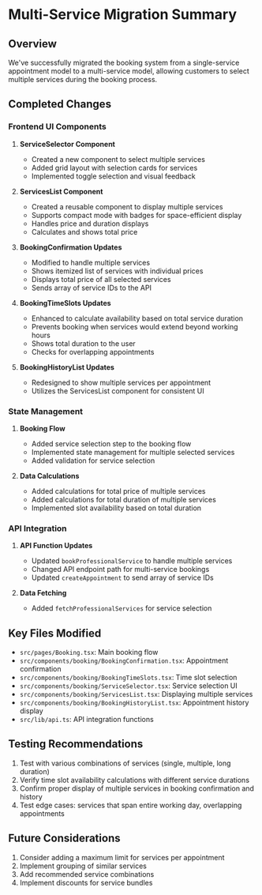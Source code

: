 # Multi-Service Migration Summary

## Overview
We've successfully migrated the booking system from a single-service appointment model to a multi-service model, allowing customers to select multiple services during the booking process.

## Completed Changes

### Frontend UI Components
1. **ServiceSelector Component**
   - Created a new component to select multiple services
   - Added grid layout with selection cards for services
   - Implemented toggle selection and visual feedback

2. **ServicesList Component**
   - Created a reusable component to display multiple services
   - Supports compact mode with badges for space-efficient display
   - Handles price and duration displays
   - Calculates and shows total price

3. **BookingConfirmation Updates**
   - Modified to handle multiple services
   - Shows itemized list of services with individual prices
   - Displays total price of all selected services
   - Sends array of service IDs to the API

4. **BookingTimeSlots Updates**
   - Enhanced to calculate availability based on total service duration
   - Prevents booking when services would extend beyond working hours
   - Shows total duration to the user
   - Checks for overlapping appointments

5. **BookingHistoryList Updates**
   - Redesigned to show multiple services per appointment
   - Utilizes the ServicesList component for consistent UI

### State Management
1. **Booking Flow**
   - Added service selection step to the booking flow
   - Implemented state management for multiple selected services
   - Added validation for service selection

2. **Data Calculations**
   - Added calculations for total price of multiple services
   - Added calculations for total duration of multiple services
   - Implemented slot availability based on total duration

### API Integration
1. **API Function Updates**
   - Updated `bookProfessionalService` to handle multiple services
   - Changed API endpoint path for multi-service bookings
   - Updated `createAppointment` to send array of service IDs

2. **Data Fetching**
   - Added `fetchProfessionalServices` for service selection

## Key Files Modified
- `src/pages/Booking.tsx`: Main booking flow
- `src/components/booking/BookingConfirmation.tsx`: Appointment confirmation
- `src/components/booking/BookingTimeSlots.tsx`: Time slot selection
- `src/components/booking/ServiceSelector.tsx`: Service selection UI
- `src/components/booking/ServicesList.tsx`: Displaying multiple services
- `src/components/booking/BookingHistoryList.tsx`: Appointment history display
- `src/lib/api.ts`: API integration functions

## Testing Recommendations
1. Test with various combinations of services (single, multiple, long duration)
2. Verify time slot availability calculations with different service durations
3. Confirm proper display of multiple services in booking confirmation and history
4. Test edge cases: services that span entire working day, overlapping appointments

## Future Considerations
1. Consider adding a maximum limit for services per appointment
2. Implement grouping of similar services
3. Add recommended service combinations
4. Implement discounts for service bundles
